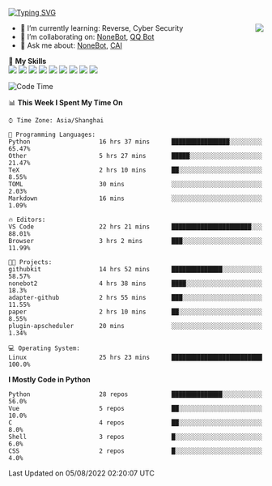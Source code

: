 [![Typing SVG](https://readme-typing-svg.herokuapp.com?size=25&duration=2500&color=8C43EA&vCenter=true&width=200&height=40&lines=Hi+there+%F0%9F%91%8B%F0%9F%8F%BB;I'm+yanyongyu)](https://git.io/typing-svg)

<a href="#">
  <img align="right" src="https://github-readme-stats.vercel.app/api?username=yanyongyu&count_private=true&show_icons=true&bg_color=15,f2f7fd,E0EAFC" />
</a>

- 🌱 I’m currently learning: Reverse, Cyber Security
- 👯 I’m collaborating on: [NoneBot](https://github.com/nonebot), [QQ Bot](https://github.com/Mrs4s/go-cqhttp)
- 💬 Ask me about: [NoneBot](https://github.com/nonebot), [CAI](https://github.com/cscs181/CAI)

🌟 **My Skills**  
![](https://img.shields.io/badge/-Python-3e74a2?style=flat-square&logo=Python&logoColor=fff)
![](https://img.shields.io/badge/-Node.js-339933?style=flat-square&logo=Node.js&logoColor=fff)
![](https://img.shields.io/badge/-Vue-4fc08d?style=flat-square&logo=Vue.js&logoColor=fff)
![](https://img.shields.io/badge/-React-2d98ce?style=flat-square&logo=React&logoColor=fff)
![](https://img.shields.io/badge/-Docker-2496ED?style=flat-square&logo=Docker&logoColor=fff)
![](https://img.shields.io/badge/-Linux-000000?style=flat-square&logo=Linux&logoColor=fff)
![](https://img.shields.io/badge/-MySQL-4479A1?style=flat-square&logo=MySQL&logoColor=fff)
![](https://img.shields.io/badge/-Redis-DC382D?style=flat-square&logo=Redis&logoColor=fff)
![](https://img.shields.io/badge/-MongoDB-47A248?style=flat-square&logo=MongoDB&logoColor=fff)

<!--START_SECTION:waka-->
![Code Time](http://img.shields.io/badge/Code%20Time-0%20secs-blue)

📊 **This Week I Spent My Time On** 

```text
⌚︎ Time Zone: Asia/Shanghai

💬 Programming Languages: 
Python                   16 hrs 37 mins      ████████████████░░░░░░░░░   65.47% 
Other                    5 hrs 27 mins       █████░░░░░░░░░░░░░░░░░░░░   21.47% 
TeX                      2 hrs 10 mins       ██░░░░░░░░░░░░░░░░░░░░░░░   8.55% 
TOML                     30 mins             ░░░░░░░░░░░░░░░░░░░░░░░░░   2.03% 
Markdown                 16 mins             ░░░░░░░░░░░░░░░░░░░░░░░░░   1.09%

🔥 Editors: 
VS Code                  22 hrs 21 mins      ██████████████████████░░░   88.01% 
Browser                  3 hrs 2 mins        ███░░░░░░░░░░░░░░░░░░░░░░   11.99%

🐱‍💻 Projects: 
githubkit                14 hrs 52 mins      ██████████████░░░░░░░░░░░   58.57% 
nonebot2                 4 hrs 38 mins       ████░░░░░░░░░░░░░░░░░░░░░   18.3% 
adapter-github           2 hrs 55 mins       ███░░░░░░░░░░░░░░░░░░░░░░   11.55% 
paper                    2 hrs 10 mins       ██░░░░░░░░░░░░░░░░░░░░░░░   8.55% 
plugin-apscheduler       20 mins             ░░░░░░░░░░░░░░░░░░░░░░░░░   1.34%

💻 Operating System: 
Linux                    25 hrs 23 mins      █████████████████████████   100.0%

```

**I Mostly Code in Python** 

```text
Python                   28 repos            ██████████████░░░░░░░░░░░   56.0% 
Vue                      5 repos             ██░░░░░░░░░░░░░░░░░░░░░░░   10.0% 
C                        4 repos             ██░░░░░░░░░░░░░░░░░░░░░░░   8.0% 
Shell                    3 repos             █░░░░░░░░░░░░░░░░░░░░░░░░   6.0% 
CSS                      2 repos             █░░░░░░░░░░░░░░░░░░░░░░░░   4.0%

```



 Last Updated on 05/08/2022 02:20:07 UTC
<!--END_SECTION:waka-->
